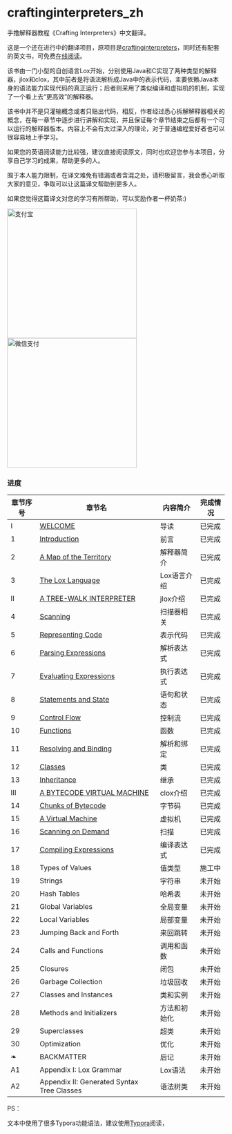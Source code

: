# craftinginterpreters_zh
手撸解释器教程《Crafting Interpreters》中文翻译。

这是一个还在进行中的翻译项目，原项目是[craftinginterpreters](https://github.com/munificent/craftinginterpreters)，同时还有配套的英文书，可免费[在线阅读](http://www.craftinginterpreters.com/)。

该书由一门小型的自创语言Lox开始，分别使用Java和C实现了两种类型的解释器，jlox和clox，其中前者是将语法解析成Java中的表示代码，主要依赖Java本身的语法能力实现代码的真正运行；后者则采用了类似编译和虚拟机的机制，实现了一个看上去“更高效”的解释器。

该书中并不是只灌输概念或者只贴出代码，相反，作者经过悉心拆解解释器相关的概念，在每一章节中逐步进行讲解和实现，并且保证每个章节结束之后都有一个可以运行的解释器版本。内容上不会有太过深入的理论，对于普通编程爱好者也可以很容易地上手学习。

如果您的英语阅读能力比较强，建议直接阅读原文，同时也欢迎您参与本项目，分享自己学习的成果，帮助更多的人。

囿于本人能力限制，在译文难免有错漏或者含混之处，请积极留言，我会悉心听取大家的意见，争取可以让这篇译文帮助到更多人。

如果您觉得这篇译文对您的学习有所帮助，可以奖励作者一杯奶茶:)

<img src="https://cdn.nlark.com/yuque/0/2022/png/762228/1650855595989-3b840e88-476e-42ac-bf87-f310f71e43a6.png?x-oss-process=image%2Fresize%2Cw_750%2Climit_0" alt="支付宝" width="300" height="300" />                    <img src="https://cdn.nlark.com/yuque/0/2022/png/762228/1650855607492-4466d311-b8c9-45e2-88cd-2aeb1f1c8faa.png" alt="微信支付" width="300" height="300" />

### 进度

| 章节序号 | 章节名                                                       | 内容简介     | 完成情况 |
| -------- | ------------------------------------------------------------ | ------------ | -------- |
| I        | [WELCOME](./content/I.WELCOME.md)                            | 导读         | 已完成   |
| 1        | [Introduction](./content/1.前言.md)                          | 前言         | 已完成   |
| 2        | [A Map of the Territory](./content/2.领土地图.md)            | 解释器简介   | 已完成   |
| 3        | [The Lox Language](./content/3.Lox语言.md)                   | Lox语言介绍  | 已完成   |
| II       | [A TREE-WALK INTERPRETER](./content/II.A_TREE-WALK_INTERPRETER.md) | jlox介绍     | 已完成   |
| 4        | [Scanning](./content/4.扫描.md)                              | 扫描器相关   | 已完成   |
| 5        | [Representing Code](./content/5.表示代码.md)                 | 表示代码     | 已完成   |
| 6        | [Parsing Expressions](./content/6.解析表达式.md)             | 解析表达式   | 已完成   |
| 7        | [Evaluating Expressions](./content/7.表达式求值.md)          | 执行表达式   | 已完成   |
| 8        | [Statements and State](./content/8.表达式和状态.md)          | 语句和状态   | 已完成   |
| 9        | [Control Flow](./content/9.控制流.md)                        | 控制流       | 已完成   |
| 10       | [Functions](./content/10.函数.md)                            | 函数         | 已完成   |
| 11       | [Resolving and Binding](./content/11.解析和绑定.md)          | 解析和绑定   | 已完成   |
| 12       | [Classes](./content/12.类.md)                                | 类           | 已完成   |
| 13       | [Inheritance](./content/13.继承.md)                          | 继承         | 已完成   |
| III      | [A BYTECODE VIRTUAL MACHINE](./content/III.A_BYTECODE_VIRTUAL_MACHINE.md) | clox介绍     | 已完成   |
| 14       | [Chunks of Bytecode](./content/14.字节码块.md)               | 字节码       | 已完成   |
| 15       | [A Virtual Machine](./content/15.虚拟机.md)                  | 虚拟机       | 已完成   |
| 16       | [Scanning on Demand](./content/16.按需扫描.md)               | 扫描         | 已完成   |
| 17       | [Compiling Expressions](./content/17.编译表达式.md)          | 编译表达式   | 已完成   |
| 18       | Types of Values                                              | 值类型       | 施工中   |
| 19       | Strings                                                      | 字符串       | 未开始   |
| 20       | Hash Tables                                                  | 哈希表       | 未开始   |
| 21       | Global Variables                                             | 全局变量     | 未开始   |
| 22       | Local Variables                                              | 局部变量     | 未开始   |
| 23       | Jumping Back and Forth                                       | 来回跳转     | 未开始   |
| 24       | Calls and Functions                                          | 调用和函数   | 未开始   |
| 25       | Closures                                                     | 闭包         | 未开始   |
| 26       | Garbage Collection                                           | 垃圾回收     | 未开始   |
| 27       | Classes and Instances                                        | 类和实例     | 未开始   |
| 28       | Methods and Initializers                                     | 方法和初始化 | 未开始   |
| 29       | Superclasses                                                 | 超类         | 未开始   |
| 30       | Optimization                                                 | 优化         | 未开始   |
| ❧        | BACKMATTER                                                   | 后记         | 未开始   |
| A1       | Appendix I: Lox Grammar                                      | Lox语法      | 未开始   |
| A2       | Appendix II: Generated Syntax Tree Classes                   | 语法树类     | 未开始   |



PS：

文本中使用了很多Typora功能语法，建议使用[Typora](https://typora.io/)阅读，

